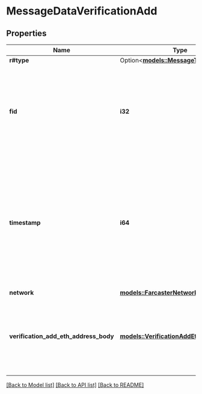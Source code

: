 # MessageDataVerificationAdd

## Properties

Name | Type | Description | Notes
------------ | ------------- | ------------- | -------------
**r#type** | Option<[**models::MessageType**](MessageType.md)> |  | [optional]
**fid** | **i32** | The unique identifier (FID) of the user who created this message. FIDs are assigned sequentially when users register on the network and cannot be changed. | 
**timestamp** | **i64** | Seconds since Farcaster Epoch (2021-01-01T00:00:00Z). Used to order messages chronologically and determine the most recent state. Must be within 10 minutes of the current time when the message is created. | 
**network** | [**models::FarcasterNetwork**](FarcasterNetwork.md) |  | 
**verification_add_eth_address_body** | [**models::VerificationAddEthAddressBody**](VerificationAddEthAddressBody.md) | Contains the blockchain address being verified, along with cryptographic proof of ownership through a signature. | 

[[Back to Model list]](../README.md#documentation-for-models) [[Back to API list]](../README.md#documentation-for-api-endpoints) [[Back to README]](../README.md)


